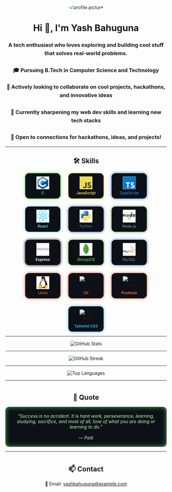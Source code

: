 <p align="center">
  <img src="https://i.pinimg.com/originals/7c/d7/2d/7cd72df765ac4f50767325c7c6564058.jpg" alt="profile picture" width="180" style="border-radius: 50%;" />
</p>

<h1 align="center">Hi 👋, I'm Yash Bahuguna</h1>

<h3 align="center" style="line-height: 1.6;">
  A tech enthusiast who loves exploring and building cool stuff that solves real-world problems.<br><br>
  🎓 Pursuing B.Tech in Computer Science and Technology<br><br>
  🚀 Actively looking to collaborate on cool projects, hackathons, and innovative ideas<br><br>
  🌱 Currently sharpening my web dev skills and learning new tech stacks<br><br>
  🤝 Open to connections for hackathons, ideas, and projects!
</h3>

---

<h2 align="center">🛠️ Skills</h2>

<p align="center" style="display: flex; justify-content: center; flex-wrap: wrap; gap: 25px; max-width: 700px; margin: auto;">
  <span style="background: #0d1117; padding: 10px 15px; border-radius: 12px; box-shadow: 0 0 10px #39ff14; display: flex; flex-direction: column; align-items: center; width: 80px;">
    <img src="https://raw.githubusercontent.com/devicons/devicon/master/icons/c/c-original.svg" alt="C" width="40" height="40" />
    <small style="color:#39ff14; margin-top: 5px; font-weight: 600;">C</small>
  </span>

  <span style="background: #0d1117; padding: 10px 15px; border-radius: 12px; box-shadow: 0 0 10px #f0db4f; display: flex; flex-direction: column; align-items: center; width: 80px;">
    <img src="https://raw.githubusercontent.com/devicons/devicon/master/icons/javascript/javascript-original.svg" alt="JavaScript" width="40" height="40" />
    <small style="color:#f0db4f; margin-top: 5px; font-weight: 600;">JavaScript</small>
  </span>

  <span style="background: #0d1117; padding: 10px 15px; border-radius: 12px; box-shadow: 0 0 10px #3178c6; display: flex; flex-direction: column; align-items: center; width: 80px;">
    <img src="https://raw.githubusercontent.com/devicons/devicon/master/icons/typescript/typescript-original.svg" alt="TypeScript" width="40" height="40" />
    <small style="color:#3178c6; margin-top: 5px; font-weight: 600;">TypeScript</small>
  </span>

  <span style="background: #0d1117; padding: 10px 15px; border-radius: 12px; box-shadow: 0 0 10px #61dafb; display: flex; flex-direction: column; align-items: center; width: 80px;">
    <img src="https://raw.githubusercontent.com/devicons/devicon/master/icons/react/react-original.svg" alt="React" width="40" height="40" />
    <small style="color:#61dafb; margin-top: 5px; font-weight: 600;">React</small>
  </span>

  <span style="background: #0d1117; padding: 10px 15px; border-radius: 12px; box-shadow: 0 0 10px #306998; display: flex; flex-direction: column; align-items: center; width: 80px;">
    <img src="https://raw.githubusercontent.com/devicons/devicon/master/icons/python/python-original.svg" alt="Python" width="40" height="40" />
    <small style="color:#306998; margin-top: 5px; font-weight: 600;">Python</small>
  </span>

  <span style="background: #0d1117; padding: 10px 15px; border-radius: 12px; box-shadow: 0 0 10px #68a063; display: flex; flex-direction: column; align-items: center; width: 80px;">
    <img src="https://raw.githubusercontent.com/devicons/devicon/master/icons/nodejs/nodejs-original-wordmark.svg" alt="Node.js" width="40" height="40" />
    <small style="color:#68a063; margin-top: 5px; font-weight: 600;">Node.js</small>
  </span>

  <span style="background: #0d1117; padding: 10px 15px; border-radius: 12px; box-shadow: 0 0 10px #000; display: flex; flex-direction: column; align-items: center; width: 80px;">
    <img src="https://raw.githubusercontent.com/devicons/devicon/master/icons/express/express-original-wordmark.svg" alt="Express" width="40" height="40" />
    <small style="color:#fff; margin-top: 5px; font-weight: 600;">Express</small>
  </span>

  <span style="background: #0d1117; padding: 10px 15px; border-radius: 12px; box-shadow: 0 0 10px #4DB33D; display: flex; flex-direction: column; align-items: center; width: 80px;">
    <img src="https://raw.githubusercontent.com/devicons/devicon/master/icons/mongodb/mongodb-original.svg" alt="MongoDB" width="40" height="40" />
    <small style="color:#4DB33D; margin-top: 5px; font-weight: 600;">MongoDB</small>
  </span>

  <span style="background: #0d1117; padding: 10px 15px; border-radius: 12px; box-shadow: 0 0 10px #4479a1; display: flex; flex-direction: column; align-items: center; width: 80px;">
    <img src="https://raw.githubusercontent.com/devicons/devicon/master/icons/mysql/mysql-original-wordmark.svg" alt="MySQL" width="40" height="40" />
    <small style="color:#4479a1; margin-top: 5px; font-weight: 600;">MySQL</small>
  </span>

  <span style="background: #0d1117; padding: 10px 15px; border-radius: 12px; box-shadow: 0 0 10px #f05340; display: flex; flex-direction: column; align-items: center; width: 80px;">
    <img src="https://raw.githubusercontent.com/devicons/devicon/master/icons/linux/linux-original.svg" alt="Linux" width="40" height="40" />
    <small style="color:#f05340; margin-top: 5px; font-weight: 600;">Linux</small>
  </span>

  <span style="background: #0d1117; padding: 10px 15px; border-radius: 12px; box-shadow: 0 0 10px #f34f29; display: flex; flex-direction: column; align-items: center; width: 80px;">
    <img src="https://www.vectorlogo.zone/logos/git-scm/git-scm-icon.svg" alt="Git" width="40" height="40" />
    <small style="color:#f34f29; margin-top: 5px; font-weight: 600;">Git</small>
  </span>

  <span style="background: #0d1117; padding: 10px 15px; border-radius: 12px; box-shadow: 0 0 10px #ff6c37; display: flex; flex-direction: column; align-items: center; width: 80px;">
    <img src="https://www.vectorlogo.zone/logos/getpostman/getpostman-icon.svg" alt="Postman" width="40" height="40" />
    <small style="color:#ff6c37; margin-top: 5px; font-weight: 600;">Postman</small>
  </span>

  <span style="background: #0d1117; padding: 10px 15px; border-radius: 12px; box-shadow: 0 0 10px #38bdf8; display: flex; flex-direction: column; align-items: center; width: 80px;">
    <img src="https://www.vectorlogo.zone/logos/tailwindcss/tailwindcss-icon.svg" alt="Tailwind CSS" width="40" height="40" />
    <small style="color:#38bdf8; margin-top: 5px; font-weight: 600;">Tailwind CSS</small>
  </span>
</p>

---

<p align="center">
  <img src="https://github-readme-stats.vercel.app/api?username=yashbhu&show_icons=true&theme=dark" alt="GitHub Stats" />
</p>

---

<p align="center">
  <img src="https://github-readme-streak-stats.herokuapp.com?user=yashbhu&theme=dark&hide_border=false" alt="GitHub Streak" />
</p>

---

<p align="center">
  <img src="https://github-readme-stats.vercel.app/api/top-langs/?username=yashbhu&layout=compact&theme=dark" alt="Top Languages" />
</p>

---

<h2 align="center" style="margin-top: 40px;">💬 Quote</h2>

<div align="center" style="max-width: 600px; margin: auto; background: #0d1117; border-radius: 12px; padding: 20px; box-shadow: inset 0 0 15px #4caf50; font-style: italic; color: #c3ffbd;">
  “Success is no accident. It is hard work, perseverance, learning, studying, sacrifice, and most of all, love of what you are doing or learning to do.”
  <br><br>
  — Pelé
</div>

---

<h2 align="center" style="margin-top: 40px;">📫 Contact</h2>

<p align="center">
  📧 Email: <a href="mailto:yashbahuguna@example.com">yashbahuguna@example.com</a>
</p>